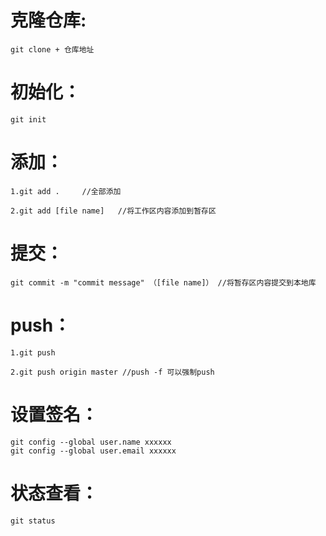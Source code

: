 
# 克隆仓库:
	git clone + 仓库地址

# 初始化：
	git init

# 添加：

	1.git add .		//全部添加

	2.git add [file name]	//将工作区内容添加到暂存区
	


# 提交：
	git commit -m "commit message" （[file name]） //将暂存区内容提交到本地库

# push：
	1.git push
	
	2.git push origin master //push -f 可以强制push

# 设置签名：
	git config --global user.name xxxxxx	
	git config --global user.email xxxxxx

# 状态查看：
	git status	
	
